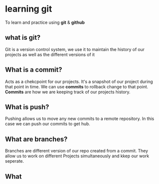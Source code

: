 # learning git
To learn and practice using **git** & **github**

## what is git?
Git is a version control system, we use it to maintain the history of our projects as well as the different versions of it

## What is a commit?
Acts as a chekcpoint for our projects. It's a snapshot of our project during that point in time. We can use **commits** to rollback change to that point. **Commits** are how we are keeping track of our projects history.

## What is push?
Pushing allows us to move any new commits to a remote repository. In this case we can push our commits to get hub.

## What are branches?
Branches are different version of our repo created from a commit. They allow us to work on different Projects simultaneously and kkep our work seperate.

## What 